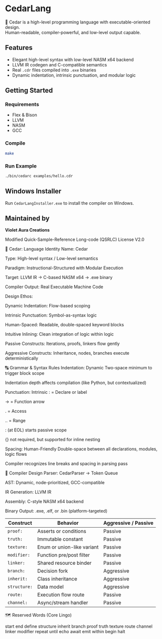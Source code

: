 # CedarLang

🌲 Cedar is a high-level programming language with executable-oriented design.  
Human-readable, compiler-powerful, and low-level output capable.

## Features
- Elegant high-level syntax with low-level NASM x64 backend
- LLVM IR codegen and C-compatible semantics
- Real `.cdr` files compiled into `.exe` binaries
- Dynamic indentation, intrinsic punctuation, and modular logic

## Getting Started

### Requirements
- Flex & Bison
- LLVM
- NASM
- GCC

### Compile
```bash
make
```

### Run Example
```bash
./bin/cedarc examples/hello.cdr
```

## Windows Installer
Run `CedarLangInstaller.exe` to install the compiler on Windows.

## Maintained by
**Violet Aura Creations**

Modified Quick-Sample-Reference Long-code (QSRLC) License V2.0




🌲 Cedar: Language Identity
Name: Cedar

Type: High-level syntax / Low-level semantics

Paradigm: Instructional-Structured with Modular Execution

Target: LLVM IR → C-based NASM x64 → .exe binary

Compiler Output: Real Executable Machine Code

Design Ethos:

Dynamic Indentation: Flow-based scoping

Intrinsic Punctuation: Symbol-as-syntax logic

Human-Spaced: Readable, double-spaced keyword blocks

Intuitive Inlining: Clean integration of logic within logic

Passive Constructs: Iterations, proofs, linkers flow gently

Aggressive Constructs: Inheritance, nodes, branches execute deterministically

🔠 Grammar & Syntax Rules
Indentation: Dynamic
Two-space minimum to trigger block scope

Indentation depth affects compilation (like Python, but contextualized)

Punctuation: Intrinsic
: = Declare or label

-> = Function arrow

. = Access

.. = Range

: (at EOL) starts passive scope

{} not required, but supported for inline nesting

Spacing: Human-Friendly
Double-space between all declarations, modules, logic flows

Compiler recognizes line breaks and spacing in parsing pass

🔧 Compiler Design
Parser: CedarParser → Token Queue

AST: Dynamic, node-prioritized, GCC-compatible

IR Generation: LLVM IR

Assembly: C-style NASM x64 backend

Binary Output: .exe, .elf, or .bin (platform-targeted)



| Construct    | Behavior                   | Aggressive / Passive |
| ------------ | -------------------------- | -------------------- |
| `proof:`     | Asserts or conditions      | Passive              |
| `truth:`     | Immutable constant         | Passive              |
| `texture:`   | Enum or union-like variant | Passive              |
| `modifier:`  | Function pre/post filter   | Passive              |
| `linker:`    | Shared resource binder     | Passive              |
| `branch:`    | Decision fork              | Aggressive           |
| `inherit:`   | Class inheritance          | Aggressive           |
| `structure:` | Data model                 | Aggressive           |
| `route:`     | Execution flow route       | Passive              |
| `channel:`   | Async/stream handler       | Passive              |




🗺️ Reserved Words (Core Lingo)

start
end
define
structure
inherit
branch
proof
truth
texture
route
channel
linker
modifier
repeat
until
echo
await
emit
within
begin
halt




